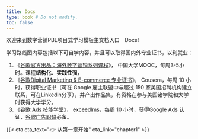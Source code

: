 ```yaml
---
title: Docs
type: book # Do not modify.
toc: false
---
```


欢迎来到数字营销PBL项目式学习模板主文档入口　Docs! 

学习路线图内容包括以下可自学内容，并且可以取得国内外专业证书，以利就业：

1. 《[谷歌官方出品：海外数字营销系列课程](https://www.icourse163.org/course/youdao-1460661166)》， 中国大学MOOC，每周3-5小时。课程**结构化**、**实践性强**，
2. 《[谷歌Digital Marketing & E-commerce 专业证书](https://www.coursera.org/professional-certificates/google-digital-marketing-ecommerce#credits)》， Cousera，每周 10 小时，获得职业证书（可在 Google 雇主联盟中与超过 150 家美国招聘机构建立联系，可在Linkedin分享），并产出作品集，有资格在参与美国诸学院和大学时获得大学学分。
3. 《[谷歌  Ads 技能学堂](https://skillshop.withgoogle.com/intl/zh-CN_ALL/googleads)》， [exceedlms](https://skillshop.exceedlms.com/student/catalog/list?category_ids=425-google-ads)，每周 10 小时，获得Google Ads 认证，[谷歌广告职缺](https://www.liepin.com/zhaopin/?dq=410&pubTime=&currentPage=0&pageSize=40&key=%E8%B0%B7%E6%AD%8C%E5%B9%BF%E5%91%8A)必备。

{{< cta cta_text="👉 从第一章开始" cta_link="chapter1" >}}
